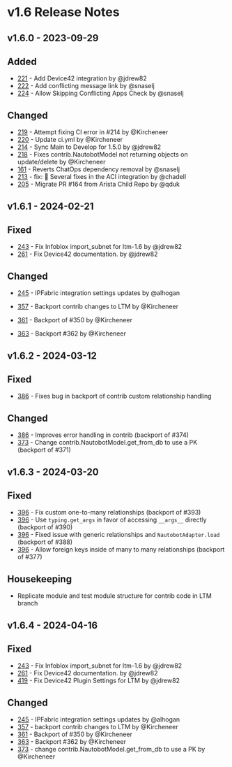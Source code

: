 # v1.6 Release Notes

## v1.6.0 - 2023-09-29

## Added

- [221](https://github.com/nautobot/nautobot-app-ssot/pull/221) - Add Device42 integration by @jdrew82
- [222](https://github.com/nautobot/nautobot-app-ssot/pull/222) - Add conflicting message link by @snaselj
- [224](https://github.com/nautobot/nautobot-app-ssot/pull/224) - Allow Skipping Conflicting Apps Check by @snaselj

## Changed

- [219](https://github.com/nautobot/nautobot-app-ssot/pull/219) - Attempt fixing CI error in #214 by @Kircheneer
- [220](https://github.com/nautobot/nautobot-app-ssot/pull/220) - Update ci.yml by @Kircheneer
- [214](https://github.com/nautobot/nautobot-app-ssot/pull/214) - Sync Main to Develop for 1.5.0 by @jdrew82
- [218](https://github.com/nautobot/nautobot-app-ssot/pull/218) - Fixes contrib.NautobotModel not returning objects on update/delete by @Kircheneer
- [161](https://github.com/nautobot/nautobot-app-ssot/pull/161) - Reverts ChatOps dependency removal by @snaselj
- [213](https://github.com/nautobot/nautobot-app-ssot/pull/213) - fix: :bug: Several fixes in the ACI integration by @chadell
- [205](https://github.com/nautobot/nautobot-app-ssot/pull/205) - Migrate PR #164 from Arista Child Repo by @qduk

## v1.6.1 - 2024-02-21

## Fixed

- [243](https://github.com/nautobot/nautobot-app-ssot/pull/243) - Fix Infoblox import_subnet for ltm-1.6 by @jdrew82
- [261](https://github.com/nautobot/nautobot-app-ssot/pull/261) - Fix Device42 documentation. by @jdrew82

## Changed

- [245](https://github.com/nautobot/nautobot-app-ssot/pull/245) - IPFabric integration settings updates by @alhogan

- [357](https://github.com/nautobot/nautobot-app-ssot/pull/357) - Backport contrib changes to LTM by @Kircheneer
- [361](https://github.com/nautobot/nautobot-app-ssot/pull/361) - Backport of #350 by @Kircheneer
- [363](https://github.com/nautobot/nautobot-app-ssot/pull/363) - Backport #362 by @Kircheneer

## v1.6.2 - 2024-03-12

## Fixed

- [386](https://github.com/nautobot/nautobot-app-ssot/pull/386) - Fixes bug in backport of contrib custom relationship handling

## Changed

- [386](https://github.com/nautobot/nautobot-app-ssot/pull/386) - Improves error handling in contrib (backport of #374)
- [373](https://github.com/nautobot/nautobot-app-ssot/pull/373) - Change contrib.NautobotModel.get_from_db to use a PK (backport of #371)

## v1.6.3 - 2024-03-20

## Fixed

- [396](https://github.com/nautobot/nautobot-app-ssot/pull/396) - Fix custom one-to-many relationships (backport of #393)
- [396](https://github.com/nautobot/nautobot-app-ssot/pull/396) - Use `typing.get_args` in favor of accessing `__args__` directly (backport of #390)
- [396](https://github.com/nautobot/nautobot-app-ssot/pull/396) - Fixed issue with generic relationships and `NautobotAdapter.load` (backport of #388)
- [396](https://github.com/nautobot/nautobot-app-ssot/pull/396) - Allow foreign keys inside of many to many relationships (backport of #377)

## Housekeeping

- Replicate module and test module structure for contrib code in LTM branch

## v1.6.4 - 2024-04-16

## Fixed

- [243](https://github.com/nautobot/nautobot-app-ssot/pull/243) - Fix Infoblox import_subnet for ltm-1.6 by @jdrew82
- [261](https://github.com/nautobot/nautobot-app-ssot/pull/261) - Fix Device42 documentation. by @jdrew82
- [419](https://github.com/nautobot/nautobot-app-ssot/pull/419) - Fix Device42 Plugin Settings for LTM by @jdrew82

## Changed

- [245](https://github.com/nautobot/nautobot-app-ssot/pull/245) - IPFabric integration settings updates by @alhogan
- [357](https://github.com/nautobot/nautobot-app-ssot/pull/357) - backport contrib changes to LTM by @Kircheneer
- [361](https://github.com/nautobot/nautobot-app-ssot/pull/361) - Backport of #350 by @Kircheneer
- [363](https://github.com/nautobot/nautobot-app-ssot/pull/363) - Backport #362 by @Kircheneer
- [373](https://github.com/nautobot/nautobot-app-ssot/pull/373) - change contrib.NautobotModel.get_from_db to use a PK by @Kircheneer
